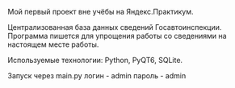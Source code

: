 Мой первый проект вне учёбы на Яндекс.Практикум.

Централизованная база данных сведений Госавтоинспекции.
Программа пишется для упрощения работы со сведениями на настоящем месте работы.

Используемые технологии: Python, PyQT6, SQLite.

Запуск через main.py
логин - admin
пароль - admin
